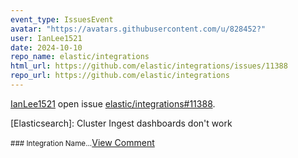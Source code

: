 ```yaml
---
event_type: IssuesEvent
avatar: "https://avatars.githubusercontent.com/u/828452?"
user: IanLee1521
date: 2024-10-10
repo_name: elastic/integrations
html_url: https://github.com/elastic/integrations/issues/11388
repo_url: https://github.com/elastic/integrations
---
```


<a href='https://github.com/IanLee1521' target='_blank'>IanLee1521</a> open issue <a href='https://github.com/elastic/integrations/issues/11388' target='_blank'>elastic/integrations#11388</a>.

<p>[Elasticsearch]: Cluster Ingest dashboards don't work</p><small>### Integration Name...</small><a href='https://github.com/elastic/integrations/issues/11388' target='_blank'>View Comment</a>